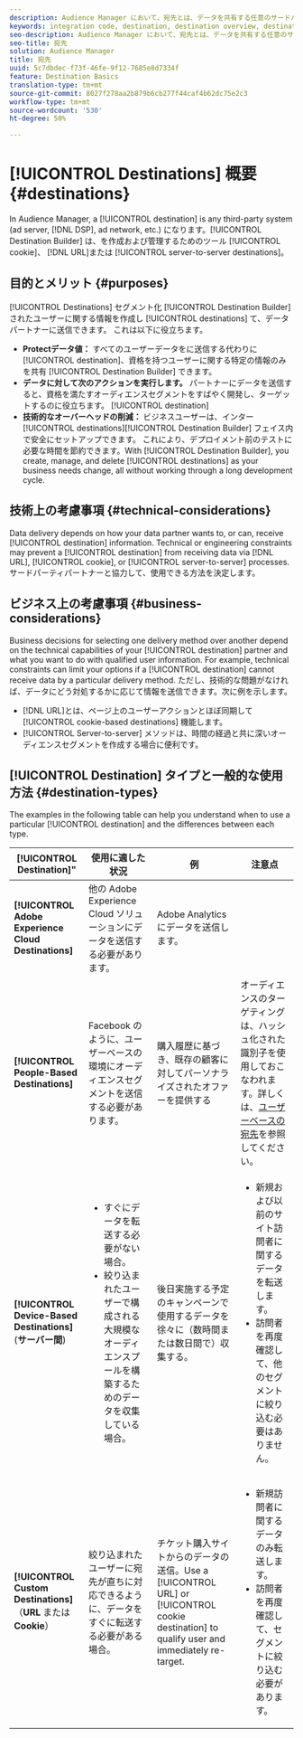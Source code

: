 ```yaml
---
description: Audience Manager において、宛先とは、データを共有する任意のサードパーティシステム（広告サーバー、DSP、広告ネットワークなど）になります。Cookie、URLまたはサーバー間の宛先を作成および管理するには、宛先ビルダーツールを使用します。
keywords: integration code, destination, destination overview, destination, destination, destination, destination, destination, destination, destination, destination, destination, destination, destination
seo-description: Audience Manager において、宛先とは、データを共有する任意のサードパーティシステム（広告サーバー、DSP、広告ネットワークなど）になります。宛先ビルダーは、Cookie、URLまたはサーバー間の宛先を作成および管理するためのツールです。
seo-title: 宛先
solution: Audience Manager
title: 宛先
uuid: 5c7dbdec-f73f-46fe-9f12-7685e8d7334f
feature: Destination Basics
translation-type: tm+mt
source-git-commit: 8027f278aa2b879b6cb277f44caf4b62dc75e2c3
workflow-type: tm+mt
source-wordcount: '530'
ht-degree: 50%

---
```



# [!UICONTROL Destinations] 概要 {#destinations}

In Audience Manager, a [!UICONTROL destination] is any third-party system (ad server, [!DNL DSP], ad network, etc.) になります。[!UICONTROL Destination Builder] は、を作成および管理するためのツール [!UICONTROL cookie]、 [!DNL URL]または [!UICONTROL server-to-server destinations]。

## 目的とメリット {#purposes}

<!-- c_destinations.xml -->

[!UICONTROL Destinations] セグメント化 [!UICONTROL Destination Builder] されたユーザーに関する情報を作成し [!UICONTROL destinations] て、データパートナーに送信できます。 これは以下に役立ちます。

* **Protectデータ値：** すべてのユーザーデータをに送信する代わりに [!UICONTROL destination]、資格を持つユーザーに関する特定の情報のみを共有 [!UICONTROL Destination Builder] できます。
* **データに対して次のアクションを実行します。** パートナーにデータを送信すると、資格を満たすオーディエンスセグメントをすばやく開発し、ターゲットするのに役立ちます。 [!UICONTROL destination]
* **技術的なオーバーヘッドの削減：** ビジネスユーザーは、インター [!UICONTROL destinations][!UICONTROL Destination Builder] フェイス内で安全にセットアップできます。 これにより、デプロイメント前のテストに必要な時間を節約できます。With [!UICONTROL Destination Builder], you create, manage, and delete [!UICONTROL destinations] as your business needs change, all without working through a long development cycle.

## 技術上の考慮事項 {#technical-considerations}

<!-- destination-delivery-methods.xml -->

Data delivery depends on how your data partner wants to, or can, receive [!UICONTROL destination] information. Technical or engineering constraints may prevent a [!UICONTROL destination] from receiving data via [!DNL URL], [!UICONTROL cookie], or [!UICONTROL server-to-server] processes. サードパーティパートナーと協力して、使用できる方法を決定します。

## ビジネス上の考慮事項 {#business-considerations}

Business decisions for selecting one delivery method over another depend on the technical capabilities of your [!UICONTROL destination] partner and what you want to do with qualified user information. For example, technical constraints can limit your options if a [!UICONTROL destination] cannot receive data by a particular delivery method. ただし、技術的な問題がなければ、データにどう対処するかに応じて情報を送信できます。次に例を示します。

* [!DNL URL]とは、ページ上のユーザーアクションとほぼ同期して [!UICONTROL cookie-based destinations] 機能します。
* [!UICONTROL Server-to-server] メソッドは、時間の経過と共に深いオーディエンスセグメントを作成する場合に便利です。

## [!UICONTROL Destination] タイプと一般的な使用方法 {#destination-types}

The examples in the following table can help you understand when to use a particular [!UICONTROL destination] and the differences between each type.

| [!UICONTROL Destination]&quot; | 使用に適した状況 | 例 | 注意点 |
|--- |--- |--- |--- |
| **[!UICONTROL Adobe Experience Cloud Destinations]** | 他の Adobe Experience Cloud ソリューションにデータを送信する必要があります。 | Adobe Analytics にデータを送信します。 |  |
| **[!UICONTROL People-Based Destinations]** | Facebook のように、ユーザーベースの環境にオーディエンスセグメントを送信する必要があります。 | 購入履歴に基づき、既存の顧客に対してパーソナライズされたオファーを提供する | オーディエンスのターゲティングは、ハッシュ化された識別子を使用しておこなわれます。詳しくは、[ユーザーベースの宛先](people-based-destinations-overview.md)を参照してください。 |
| **[!UICONTROL Device-Based Destinations]** (**サーバー間**) | <ul><li>すぐにデータを転送する必要がない場合。</li><li>絞り込まれたユーザーで構成される大規模なオーディエンスプールを構築するためのデータを収集している場合。</li></ul> | 後日実施する予定のキャンペーンで使用するデータを徐々に（数時間または数日間で）収集する。 | <ul><li>新規および以前のサイト訪問者に関するデータを転送します。 </li><li>訪問者を再度確認して、他のセグメントに絞り込む必要はありません。</li></ul> |
| **[!UICONTROL Custom Destinations]**（**URL** または **Cookie**） | 絞り込まれたユーザーに宛先が直ちに対応できるように、データをすぐに転送する必要がある場合。 | チケット購入サイトからのデータの送信。Use a [!UICONTROL URL] or [!UICONTROL cookie destination] to qualify user and immediately re-target. | <ul><li>新規訪問者に関するデータのみ転送します。 </li><li>訪問者を再度確認して、セグメントに絞り込む必要があります。</li></ul> |
